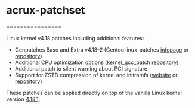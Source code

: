 # acrux-patchset
================

Linux kernel v4.18 patches including additional features:

- Genpatches Base and Extra v4.18-2 (Gentoo linux-patches [infopage](http://dev.gentoo.org/~mpagano/genpatches/) or [repository](https://gitweb.gentoo.org/proj/linux-patches.git))
- Additional CPU optimization options (kernel_gcc_patch [repository](https://github.com/graysky2/kernel_gcc_patch))
- Additional patch to silent warning about PCI signature
- Support for ZSTD compression of kernel and initramfs ([website](http://facebook.github.io/zstd/) or [repository](https://github.com/facebook/zstd))

These patches can be applied directly on top of the vanilla Linux kernel version [4.18.1](https://cdn.kernel.org/pub/linux/kernel/v4.x/linux-4.18.1.tar.xz).
